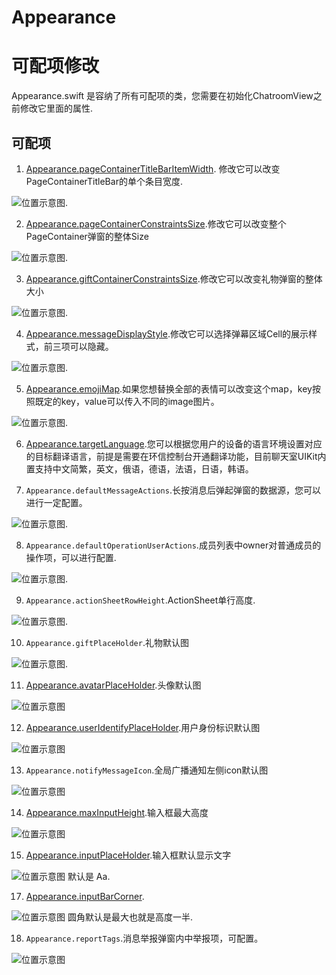 # Appearance

# 可配项修改

Appearance.swift 是容纳了所有可配项的类，您需要在初始化ChatroomView之前修改它里面的属性.

## 可配项

1. [Appearance.pageContainerTitleBarItemWidth](https://github.com/easemob/UIKit_Chatroom_ios/ChatroomUIKit/blob/main/Sources/ChatroomUIKit/Classes/UI/Core/UIKit/Utils/Appearance.swift). 修改它可以改变PageContainerTitleBar的单个条目宽度.

![位置示意图](./pageContainerTitleBarItemWidth.png).


2. [Appearance.pageContainerConstraintsSize](https://github.com/easemob/UIKit_Chatroom_ios/ChatroomUIKit/blob/main/Sources/ChatroomUIKit/Classes/UI/Core/UIKit/Utils/Appearance.swift).修改它可以改变整个PageContainer弹窗的整体Size

![位置示意图](pageContainerTitleBarItemWidth.png).


3. [Appearance.giftContainerConstraintsSize](https://github.com/easemob/UIKit_Chatroom_ios/ChatroomUIKit/blob/main/Sources/ChatroomUIKit/Classes/UI/Core/UIKit/Utils/Appearance.swift).修改它可以改变礼物弹窗的整体大小

![位置示意图](giftContainerConstraintsSize.png).


4. [Appearance.messageDisplayStyle](https://github.com/easemob/UIKit_Chatroom_ios/ChatroomUIKit/blob/main/Sources/ChatroomUIKit/Classes/UI/Core/UIKit/Utils/Appearance.swift).修改它可以选择弹幕区域Cell的展示样式，前三项可以隐藏。

![位置示意图](custom%20chat%20barrage.png).


5. [Appearance.emojiMap](https://github.com/easemob/UIKit_Chatroom_ios/ChatroomUIKit/blob/main/Sources/ChatroomUIKit/Classes/UI/Components/Input/Convertor/ChatEmojiConvertor.swift).如果您想替换全部的表情可以改变这个map，key按照既定的key，value可以传入不同的image图片。

![位置示意图](custom%20chat%20barrage.png).


6. [Appearance.targetLanguage](https://github.com/easemob/UIKit_Chatroom_ios/ChatroomUIKit/blob/main/Sources/ChatroomUIKit/Classes/UI/Core/UIKit/Utils/LanguageConvertor.swift).您可以根据您用户的设备的语言环境设置对应的目标翻译语言，前提是需要在环信控制台开通翻译功能，目前聊天室UIKit内置支持中文简繁，英文，俄语，德语，法语，日语，韩语。


7. `Appearance.defaultMessageActions`.长按消息后弹起弹窗的数据源，您可以进行一定配置。

![位置示意图](messageActions.png).


8. `Appearance.defaultOperationUserActions`.成员列表中owner对普通成员的操作项，可以进行配置.

![位置示意图](moreAction.png).


9. ``Appearance.actionSheetRowHeight``.ActionSheet单行高度.

![位置示意图](messageActions.png).


10. ``Appearance.giftPlaceHolder``.礼物默认图

![位置示意图](giftPlaceHolder.png).


11. [Appearance.avatarPlaceHolder](https://github.com/easemob/UIKit_Chatroom_ios/ChatroomUIKit/blob/main/Sources/ChatroomUIKit/Classes/UI/Components/Chat/Cells/ChatMessageCell.swift).头像默认图

![位置示意图](avatarPlaceHolder.png)


12. [Appearance.userIdentifyPlaceHolder]((https://github.com/easemob/UIKit_Chatroom_ios/ChatroomUIKit/blob/main/Sources/ChatroomUIKit/Classes/UI/Components/Chat/Cells/ChatMessageCell.swift)).用户身份标识默认图

![位置示意图](userIdentifyPlaceHolder.png)


13. ``Appearance.notifyMessageIcon``.全局广播通知左侧icon默认图

![位置示意图](notifyMessageIcon.png)


14. [Appearance.maxInputHeight](https://github.com/easemob/UIKit_Chatroom_ios/ChatroomUIKit/blob/main/Sources/ChatroomUIKit/Classes/UI/Components/Input/Views/ChatInputBar.swift).输入框最大高度

![位置示意图](maxInputHeight.png)


15. [Appearance.inputPlaceHolder](https://github.com/easemob/UIKit_Chatroom_ios/ChatroomUIKit/blob/main/Sources/ChatroomUIKit/Classes/UI/Components/Input/Views/ChatInputBar.swift).输入框默认显示文字

![位置示意图](inputCorner.png) 默认是 Aa.


17. [Appearance.inputBarCorner](https://github.com/easemob/UIKit_Chatroom_ios/ChatroomUIKit/blob/main/Sources/ChatroomUIKit/Classes/UI/Components/Input/Views/ChatInputBar.swift).

![位置示意图](inputCorner.png) 圆角默认是最大也就是高度一半.


18. ``Appearance.reportTags``.消息举报弹窗内中举报项，可配置。

![位置示意图](report.png)
